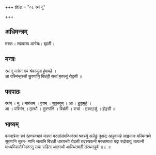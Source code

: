 +++
title = "०८ रथं नु"

+++
## अधिमन्त्रम्
मरुतः। श्यावाश्व आत्रेयः। बृहती।

## मन्त्रः
रथं॒ नु मारु॑तं व॒यं श्र॑व॒स्युमा हु॑वामहे ।  
आ यस्मि॑न्त॒स्थौ सु॒रणा॑नि॒ बिभ्र॑ती॒ सचा॑ म॒रुत्सु॑ रोद॒सी ॥

## पदपाठः
रथ॑म् । नु । मारु॑तम् । व॒यम् । श्र॒व॒स्युम् । आ । हु॒वा॒म॒हे॒ ।  
आ । यस्मि॑न् । त॒स्थौ । सु॒रणा॑नि । बिभ्र॑ती । सचा॑ । म॒रुत्ऽसु॑ । रो॒द॒सी ॥

## भाष्यम्
वयमात्रेयाः रथं रंहणस्वभावं मारुतं मरुतांसंबन्धिनंरथं श्रवस्युं अन्नेछुं नुअद्य आहुवामहे आह्वयामः यस्मिन्त्रथे सुरणानि सुरम- णानि जलानि बिभ्रती धारयन्ती रोदसी रुद्रस्यपत्नी मरुतांमाता यद्वा रुद्रोवायुः तत्पत्नी माध्यमिकादेवीमरुत्सु सचा सहिता आतस्थौ आस्थितवती तंरथमाहुवे ॥ ८ ॥